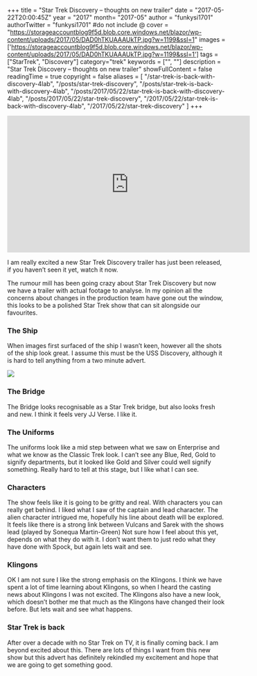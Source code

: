+++
title = "Star Trek Discovery – thoughts on new trailer"
date = "2017-05-22T20:00:45Z"
year = "2017"
month= "2017-05"
author = "funkysi1701"
authorTwitter = "funkysi1701" #do not include @
cover = "https://storageaccountblog9f5d.blob.core.windows.net/blazor/wp-content/uploads/2017/05/DAD0hTKUAAAUkTP.jpg?w=1199&ssl=1"
images = ['https://storageaccountblog9f5d.blob.core.windows.net/blazor/wp-content/uploads/2017/05/DAD0hTKUAAAUkTP.jpg?w=1199&ssl=1']
tags = ["StarTrek", "Discovery"]
category="trek"
keywords = ["", ""]
description = "Star Trek Discovery – thoughts on new trailer"
showFullContent = false
readingTime = true
copyright = false
aliases = [
    "/star-trek-is-back-with-discovery-4lab",
    "/posts/star-trek-discovery",
    "/posts/star-trek-is-back-with-discovery-4lab",
    "/posts/2017/05/22/star-trek-is-back-with-discovery-4lab",
    "/posts/2017/05/22/star-trek-discovery",
    "/2017/05/22/star-trek-is-back-with-discovery-4lab",
    "/2017/05/22/star-trek-discovery"
]
+++

<iframe width="560" height="315" src="https://www.youtube.com/embed/UoV3kc05Nwc" title="YouTube video player" frameborder="0" allow="accelerometer; autoplay; clipboard-write; encrypted-media; gyroscope; picture-in-picture" allowfullscreen></iframe>

I am really excited a new Star Trek Discovery trailer has just been released, if you haven’t seen it yet, watch it now.

The rumour mill has been going crazy about Star Trek Discovery but now we have a trailer with actual footage to analyse. In my opinion all the concerns about changes in the production team have gone out the window, this looks to be a polished Star Trek show that can sit alongside our favourites.

### The Ship

When images first surfaced of the ship I wasn’t keen, however all the shots of the ship look great. I assume this must be the USS Discovery, although it is hard to tell anything from a two minute advert.

![](https://storageaccountblog9f5d.blob.core.windows.net/blazor/wp-content/uploads/2017/05/DAD0hTKUAAAUkTP.jpg?w=1199&ssl=1)

### The Bridge

The Bridge looks recognisable as a Star Trek bridge, but also looks fresh and new. I think it feels very JJ Verse. I like it.

### The Uniforms

The uniforms look like a mid step between what we saw on Enterprise and what we know as the Classic Trek look. I can’t see any Blue, Red, Gold to signify departments, but it looked like Gold and Silver could well signify something. Really hard to tell at this stage, but I like what I can see.

### Characters

The show feels like it is going to be gritty and real. With characters you can really get behind. I liked what I saw of the captain and lead character. The alien character intrigued me, hopefully his line about death will be explored. It feels like there is a strong link between Vulcans and Sarek with the shows lead (played by Sonequa Martin-Green) Not sure how I feel about this yet, depends on what they do with it. I don’t want them to just redo what they have done with Spock, but again lets wait and see.

### Klingons

OK I am not sure I like the strong emphasis on the Klingons. I think we have spent a lot of time learning about Klingons, so when I heard the casting news about Klingons I was not excited. The Klingons also have a new look, which doesn’t bother me that much as the Klingons have changed their look before. But lets wait and see what happens.

### Star Trek is back

After over a decade with no Star Trek on TV, it is finally coming back. I am beyond excited about this. There are lots of things I want from this new show but this advert has definitely rekindled my excitement and hope that we are going to get something good.
